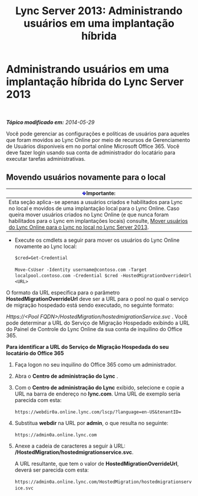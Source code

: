 ﻿---
title: 'Lync Server 2013: Administrando usuários em uma implantação híbrida'
TOCTitle: Administrando usuários em uma implantação híbrida
ms:assetid: 6924ed7b-30a9-4be7-b952-90655625f2c8
ms:mtpsurl: https://technet.microsoft.com/pt-br/library/JJ204967(v=OCS.15)
ms:contentKeyID: 49306988
ms.date: 06/02/2017
mtps_version: v=OCS.15
ms.translationtype: HT
---

# Administrando usuários em uma implantação híbrida do Lync Server 2013

 

_**Tópico modificado em:** 2014-05-29_

Você pode gerenciar as configurações e políticas de usuários para aqueles que foram movidos ao Lync Online por meio de recursos de Gerenciamento de Usuários disponiveis em no portal online Microsoft Office 365. Você deve fazer login usando sua conta de administrador do locatário para executar tarefas administrativas.

## Movendo usuários novamente para o local

<table>
<thead>
<tr class="header">
<th><img src="images/Gg425939.important(OCS.15).gif" title="important" alt="important" />Importante:</th>
</tr>
</thead>
<tbody>
<tr class="odd">
<td>Esta seção aplica-se apenas a usuários criados e habilitados para Lync no local e movidos de uma implantação local para o Lync Online. Caso queira mover usuários criados no Lync Online (e que nunca foram habilitados para o Lync em implantações locais) consulte, <a href="lync-server-2013-moving-users-from-lync-online-to-lync-on-premises.md">Mover usuários do Lync Online para o Lync no local no Lync Server 2013</a>.</td>
</tr>
</tbody>
</table>


  - Execute os cmdlets a seguir para mover os usuários do Lync Online novamente ao Lync local:
    
        $cred=Get-Credential
    
        Move-CsUser -Identity username@contoso.com -Target localpool.contoso.com -Credential $cred -HostedMigrationOverrideUrl <URL>

O formato da URL específica para o parâmetro **HostedMigrationOverrideUrl** deve ser a URL para o pool no qual o serviço de migração hospedado está sendo executado, no seguinte formato:

*Https://\<Pool FQDN\>/HostedMigration/hostedmigrationService.svc* . Você pode determinar a URL do Serviço de Migração Hospedado exibindo a URL do Painel de Controle do Lync Online da sua conta de inquilino do Office 365.

**Para identificar a URL do Serviço de Migração Hospedada do seu locatário do Office 365**

1.  Faça logon no seu inquilino do Office 365 como um administrador.

2.  Abra o **Centro de administração do Lync** .

3.  Com o **Centro de administração do Lync** exibido, selecione e copie a URL na barra de endereço no **lync.com**. Uma URL de exemplo seria parecida com esta:
    
    `https://webdir0a.online.lync.com/lscp/?language=en-US&tenantID=`

4.  Substitua **webdir** na URL por **admin**, o que resulta no seguinte:
    
    `https://admin0a.online.lync.com`

5.  Anexe a cadeia de caracteres a seguir à URL: **/HostedMigration/hostedmigrationservice.svc**.
    
    A URL resultante, que tem o valor de **HostedMigrationOverrideUrl**, deverá ser parecida com esta:
    
    `https://admin0a.online.lync.com/HostedMigration/hostedmigrationservice.svc`

